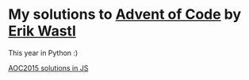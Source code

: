 My solutions to [Advent of Code](http://adventofcode.com/2016) by [Erik Wastl](https://github.com/topaz)
============

This year in Python :)

[AOC2015 solutions in JS](https://github.com/makaroni4/adventofcode)
